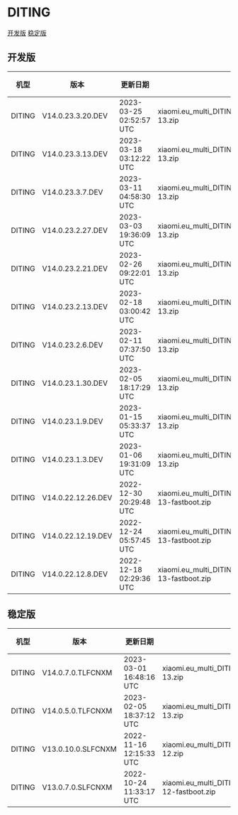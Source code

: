 # DITING
[开发版](#开发版)  [稳定版](#稳定版)
## 开发版
| 机型 | 版本 | 更新日期 | 文件名 | 大小 | 下载链接 |
| ---- | ---- | ---- | ---- | ---- | ---- |
| DITING | V14.0.23.3.20.DEV | 2023-03-25 02:52:57 UTC | xiaomi.eu_multi_DITING_V14.0.23.3.20.DEV_v14-13.zip | 5.2 GB | [SourceForge](https://sourceforge.net/projects/xiaomi-eu-multilang-miui-roms/files/xiaomi.eu/MIUI-WEEKLY-RELEASES/V14.0.23.3.20.DEV/xiaomi.eu_multi_DITING_V14.0.23.3.20.DEV_v14-13.zip/download) |
| DITING | V14.0.23.3.13.DEV | 2023-03-18 03:12:22 UTC | xiaomi.eu_multi_DITING_V14.0.23.3.13.DEV_v14-13.zip | 5.2 GB | [SourceForge](https://sourceforge.net/projects/xiaomi-eu-multilang-miui-roms/files/xiaomi.eu/MIUI-WEEKLY-RELEASES/V14.0.23.3.13.DEV/xiaomi.eu_multi_DITING_V14.0.23.3.13.DEV_v14-13.zip/download) |
| DITING | V14.0.23.3.7.DEV | 2023-03-11 04:58:30 UTC | xiaomi.eu_multi_DITING_V14.0.23.3.7.DEV_v14-13.zip | 5.2 GB | [SourceForge](https://sourceforge.net/projects/xiaomi-eu-multilang-miui-roms/files/xiaomi.eu/MIUI-WEEKLY-RELEASES/V14.0.23.3.7.DEV/xiaomi.eu_multi_DITING_V14.0.23.3.7.DEV_v14-13.zip/download) |
| DITING | V14.0.23.2.27.DEV | 2023-03-03 19:36:09 UTC | xiaomi.eu_multi_DITING_V14.0.23.2.27.DEV_v14-13.zip | 5.2 GB | [SourceForge](https://sourceforge.net/projects/xiaomi-eu-multilang-miui-roms/files/xiaomi.eu/MIUI-WEEKLY-RELEASES/V14.0.23.2.27.DEV/xiaomi.eu_multi_DITING_V14.0.23.2.27.DEV_v14-13.zip/download) |
| DITING | V14.0.23.2.21.DEV | 2023-02-26 09:22:01 UTC | xiaomi.eu_multi_DITING_V14.0.23.2.21.DEV_v14-13.zip | 5.2 GB | [SourceForge](https://sourceforge.net/projects/xiaomi-eu-multilang-miui-roms/files/xiaomi.eu/MIUI-WEEKLY-RELEASES/V14.0.23.2.21.DEV/xiaomi.eu_multi_DITING_V14.0.23.2.21.DEV_v14-13.zip/download) |
| DITING | V14.0.23.2.13.DEV | 2023-02-18 03:00:42 UTC | xiaomi.eu_multi_DITING_V14.0.23.2.13.DEV_v14-13.zip | 5.2 GB | [SourceForge](https://sourceforge.net/projects/xiaomi-eu-multilang-miui-roms/files/xiaomi.eu/MIUI-WEEKLY-RELEASES/V14.0.23.2.13.DEV/xiaomi.eu_multi_DITING_V14.0.23.2.13.DEV_v14-13.zip/download) |
| DITING | V14.0.23.2.6.DEV | 2023-02-11 07:37:50 UTC | xiaomi.eu_multi_DITING_V14.0.23.2.6.DEV_v14-13.zip | 5.2 GB | [SourceForge](https://sourceforge.net/projects/xiaomi-eu-multilang-miui-roms/files/xiaomi.eu/MIUI-WEEKLY-RELEASES/V14.0.23.2.6.DEV/xiaomi.eu_multi_DITING_V14.0.23.2.6.DEV_v14-13.zip/download) |
| DITING | V14.0.23.1.30.DEV | 2023-02-05 18:17:29 UTC | xiaomi.eu_multi_DITING_V14.0.23.1.30.DEV_v14-13.zip | 5.2 GB | [SourceForge](https://sourceforge.net/projects/xiaomi-eu-multilang-miui-roms/files/xiaomi.eu/MIUI-WEEKLY-RELEASES/V14.0.23.1.30.DEV/xiaomi.eu_multi_DITING_V14.0.23.1.30.DEV_v14-13.zip/download) |
| DITING | V14.0.23.1.9.DEV | 2023-01-15 05:33:37 UTC | xiaomi.eu_multi_DITING_V14.0.23.1.9.DEV_v14-13.zip | 5.0 GB | [SourceForge](https://sourceforge.net/projects/xiaomi-eu-multilang-miui-roms/files/xiaomi.eu/MIUI-WEEKLY-RELEASES/V14.0.23.1.9.DEV/xiaomi.eu_multi_DITING_V14.0.23.1.9.DEV_v14-13.zip/download) |
| DITING | V14.0.23.1.3.DEV | 2023-01-06 19:31:09 UTC | xiaomi.eu_multi_DITING_V14.0.23.1.3.DEV_v14-13.zip | 4.8 GB | [SourceForge](https://sourceforge.net/projects/xiaomi-eu-multilang-miui-roms/files/xiaomi.eu/MIUI-WEEKLY-RELEASES/V14.0.23.1.3.DEV/xiaomi.eu_multi_DITING_V14.0.23.1.3.DEV_v14-13.zip/download) |
| DITING | V14.0.22.12.26.DEV | 2022-12-30 20:29:48 UTC | xiaomi.eu_multi_DITING_V14.0.22.12.26.DEV_v14-13-fastboot.zip | 5.1 GB | [SourceForge](https://sourceforge.net/projects/xiaomi-eu-multilang-miui-roms/files/xiaomi.eu/MIUI-WEEKLY-RELEASES/V14.0.22.12.26.DEV/xiaomi.eu_multi_DITING_V14.0.22.12.26.DEV_v14-13-fastboot.zip/download) |
| DITING | V14.0.22.12.19.DEV | 2022-12-24 05:57:45 UTC | xiaomi.eu_multi_DITING_V14.0.22.12.19.DEV_v14-13-fastboot.zip | 5.1 GB | [SourceForge](https://sourceforge.net/projects/xiaomi-eu-multilang-miui-roms/files/xiaomi.eu/MIUI-WEEKLY-RELEASES/V14.0.22.12.19.DEV/xiaomi.eu_multi_DITING_V14.0.22.12.19.DEV_v14-13-fastboot.zip/download) |
| DITING | V14.0.22.12.8.DEV | 2022-12-18 02:29:36 UTC | xiaomi.eu_multi_DITING_V14.0.22.12.8.DEV_v14-13-fastboot.zip | 5.1 GB | [SourceForge](https://sourceforge.net/projects/xiaomi-eu-multilang-miui-roms/files/xiaomi.eu/MIUI-WEEKLY-RELEASES/V14.0.22.12.8.DEV/xiaomi.eu_multi_DITING_V14.0.22.12.8.DEV_v14-13-fastboot.zip/download) |
## 稳定版
| 机型 | 版本 | 更新日期 | 文件名 | 大小 | 下载链接 |
| ---- | ---- | ---- | ---- | ---- | ---- |
| DITING | V14.0.7.0.TLFCNXM | 2023-03-01 16:48:16 UTC | xiaomi.eu_multi_DITING_V14.0.7.0.TLFCNXM_v14-13.zip | 5.2 GB | [SourceForge](https://sourceforge.net/projects/xiaomi-eu-multilang-miui-roms/files/xiaomi.eu/MIUI-STABLE-RELEASES/MIUIv14/xiaomi.eu_multi_DITING_V14.0.7.0.TLFCNXM_v14-13.zip/download) |
| DITING | V14.0.5.0.TLFCNXM | 2023-02-05 18:37:12 UTC | xiaomi.eu_multi_DITING_V14.0.5.0.TLFCNXM_v14-13.zip | 5.2 GB | [SourceForge](https://sourceforge.net/projects/xiaomi-eu-multilang-miui-roms/files/xiaomi.eu/MIUI-STABLE-RELEASES/MIUIv14/xiaomi.eu_multi_DITING_V14.0.5.0.TLFCNXM_v14-13.zip/download) |
| DITING | V13.0.10.0.SLFCNXM | 2022-11-16 12:15:33 UTC | xiaomi.eu_multi_DITING_V13.0.10.0.SLFCNXM_v13-12.zip | 4.8 GB | [SourceForge](https://sourceforge.net/projects/xiaomi-eu-multilang-miui-roms/files/xiaomi.eu/MIUI-STABLE-RELEASES/MIUIv13/xiaomi.eu_multi_DITING_V13.0.10.0.SLFCNXM_v13-12.zip/download) |
| DITING | V13.0.7.0.SLFCNXM | 2022-10-24 11:33:17 UTC | xiaomi.eu_multi_DITING_V13.0.7.0.SLFCNXM_v13-12-fastboot.zip | 4.9 GB | [SourceForge](https://sourceforge.net/projects/xiaomi-eu-multilang-miui-roms/files/xiaomi.eu/MIUI-STABLE-RELEASES/MIUIv13/xiaomi.eu_multi_DITING_V13.0.7.0.SLFCNXM_v13-12-fastboot.zip/download) |

